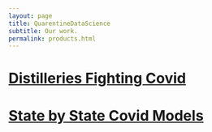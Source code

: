 ```yaml
---
layout: page
title: QuarentineDataScience
subtitle: Our work.
permalink: products.html
---
```

# [Distilleries Fighting Covid](https://www.distilleriesfightingcovid.com/)

# [State by State Covid Models]()